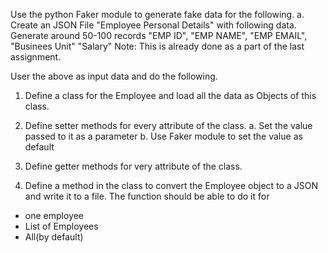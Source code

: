 Use the python Faker module to generate fake data for the following.
	a. Create an JSON File "Employee Personal Details" with following data. Generate around 50-100 records
		"EMP ID", "EMP NAME", "EMP EMAIL", "Businees Unit" "Salary"
Note: This is already done as a part of the last assignment.

User the above as input data and do the following.

1. Define a class for the Employee and load all the data as Objects of this class.

2. Define setter methods for every attribute of the class.
   a. Set the value passed to it as a parameter
   b. Use Faker module to set the value as default

3. Define getter methods for very attribute of the class.

4. Define a method in the class to convert the Employee object to a JSON and write it to a file.
The function should be able to do it for 
* one employee
* List of Employees 
* All(by default)
